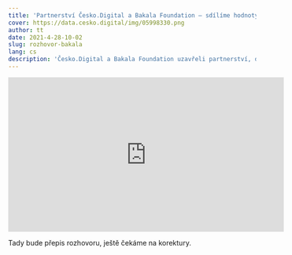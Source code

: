 ```yaml
---
title: 'Partnerství Česko.Digital a Bakala Foundation – sdílíme hodnoty i vizi, digitalizace je pro nás nástroj ke změně myšlení'
cover: https://data.cesko.digital/img/05998330.png
author: tt
date: 2021-4-28-10-02
slug: rozhovor-bakala
lang: cs
description: 'Česko.Digital a Bakala Foundation uzavřeli partnerství, díky kterému Česko.Digital získá od nadace podporu ve výši 4 miliony korun. Tyto peníze budou věnovány na rozvoj celé organizace Česko.Digital a na dva konkrétní projekty: Učíme online a Střecha duševního zdraví. Podrobněji jsme o tom mluvili s Václavem Pechou, ředitelem nadace Bakala Foundation, a s Evou Pavlíkovou, výkonnou ředitelkou Česko.Digital.'
---
```


<iframe width="560" height="315" src="https://www.youtube.com/embed/a3ddPQeIwjo" frameborder="0" allow="picture-in-picture" allowfullscreen></iframe>

Tady bude přepis rozhovoru, ještě čekáme na korektury.